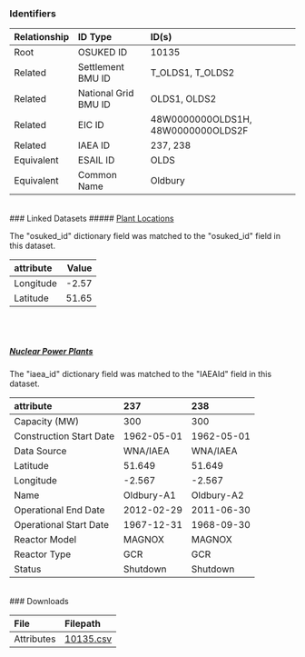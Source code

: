 ### Identifiers

| Relationship   | ID Type              | ID(s)                              |
|:---------------|:---------------------|:-----------------------------------|
| Root           | OSUKED ID            | 10135                              |
| Related        | Settlement BMU ID    | T_OLDS1, T_OLDS2                   |
| Related        | National Grid BMU ID | OLDS1, OLDS2                       |
| Related        | EIC ID               | 48W0000000OLDS1H, 48W0000000OLDS2F |
| Related        | IAEA ID              | 237, 238                           |
| Equivalent     | ESAIL ID             | OLDS                               |
| Equivalent     | Common Name          | Oldbury                            |

<br>
### Linked Datasets
##### <a href="https://raw.githubusercontent.com/OSUKED/Dictionary-Datasets/main/datasets/plant-locations/datapackage.json">Plant Locations</a>



The "osuked_id" dictionary field was matched to the "osuked_id" field in this dataset.

| attribute   |   Value |
|:------------|--------:|
| Longitude   |   -2.57 |
| Latitude    |   51.65 |

<br><br>
##### <a href="https://raw.githubusercontent.com/AyrtonB/GeoNuclearData/master/data/csv/denormalized/datapackage.json">Nuclear Power Plants</a>



The "iaea_id" dictionary field was matched to the "IAEAId" field in this dataset.

| attribute               | 237        | 238        |
|:------------------------|:-----------|:-----------|
| Capacity (MW)           | 300        | 300        |
| Construction Start Date | 1962-05-01 | 1962-05-01 |
| Data Source             | WNA/IAEA   | WNA/IAEA   |
| Latitude                | 51.649     | 51.649     |
| Longitude               | -2.567     | -2.567     |
| Name                    | Oldbury-A1 | Oldbury-A2 |
| Operational End Date    | 2012-02-29 | 2011-06-30 |
| Operational Start Date  | 1967-12-31 | 1968-09-30 |
| Reactor Model           | MAGNOX     | MAGNOX     |
| Reactor Type            | GCR        | GCR        |
| Status                  | Shutdown   | Shutdown   |


<br>
### Downloads


| File       | Filepath                                                                              |
|:-----------|:--------------------------------------------------------------------------------------|
| Attributes | [10135.csv](https://osuked.github.io/Power-Station-Dictionary/object_attrs/10135.csv) |
